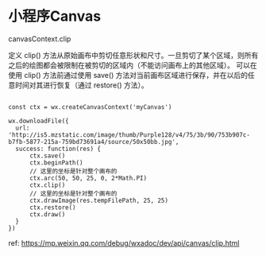 # 小程序Canvas
canvasContext.clip

定义
clip() 方法从原始画布中剪切任意形状和尺寸。一旦剪切了某个区域，则所有之后的绘图都会被限制在被剪切的区域内（不能访问画布上的其他区域）。
可以在使用 clip() 方法前通过使用 save() 方法对当前画布区域进行保存，并在以后的任意时间对其进行恢复（通过 restore() 方法）。

```

const ctx = wx.createCanvasContext('myCanvas')

wx.downloadFile({
  url: 'http://is5.mzstatic.com/image/thumb/Purple128/v4/75/3b/90/753b907c-b7fb-5877-215a-759bd73691a4/source/50x50bb.jpg',
  success: function(res) {
      ctx.save()
      ctx.beginPath()
      // 这里的坐标是针对整个画布的
      ctx.arc(50, 50, 25, 0, 2*Math.PI)
      ctx.clip()
      // 这里的坐标是针对整个画布的
      ctx.drawImage(res.tempFilePath, 25, 25)
      ctx.restore()
      ctx.draw()
  }
})

```

ref: https://mp.weixin.qq.com/debug/wxadoc/dev/api/canvas/clip.html
